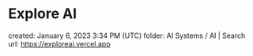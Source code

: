 # Explore AI

created: January 6, 2023 3:34 PM (UTC)
folder: AI Systems / AI | Search
url: https://exploreai.vercel.app